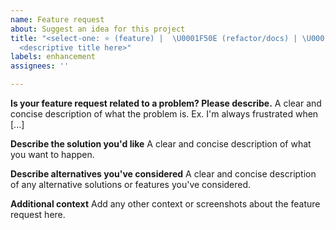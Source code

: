 ```yaml
---
name: Feature request
about: Suggest an idea for this project
title: "<select-one: ⭐ (feature) |  \U0001F50E (refactor/docs) | \U0001F527 (tools)>
  <descriptive title here>"
labels: enhancement
assignees: ''

---
```


**Is your feature request related to a problem? Please describe.**
A clear and concise description of what the problem is. Ex. I'm always frustrated when [...]

**Describe the solution you'd like**
A clear and concise description of what you want to happen.

**Describe alternatives you've considered**
A clear and concise description of any alternative solutions or features you've considered.

**Additional context**
Add any other context or screenshots about the feature request here.
